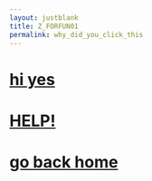 ```yaml
---
layout: justblank
title: Z_FORFUN01
permalink: why_did_you_click_this
---
```

<!---
Hex 1st then base64.

phrase: can you find the special document?
Hex: 63616E20796F752066696E6420746865207370656369616C20646F63756D656E743F
base64: NjM2MTZFMjA3OTZGNzUyMDY2Njk2RTY0MjA3NDY4NjUyMDczNzA2NTYzNjk2MTZDMjA2NDZGNjM3NTZENjU2RTc0M0Y=

phrase: I don't know what to do..
Hex: 4920646F6E2774206B6E6F77207768617420746F20646F2E2E
base64: NDkyMDY0NkY2RTI3NzQyMDZCNkU2Rjc3MjA3NzY4NjE3NDIwNzQ2RjIwNjQ2RjJFMkU=
--->

<h1><a href="{{ site.baseurl }}/NjM2MTZFMjA3OTZGNzUyMDY2Njk2RTY0MjA3NDY4NjUyMDczNzA2NTYzNjk2MTZDMjA2NDZGNjM3NTZENjU2RTc0M0Y=">hi yes</a></h1>

<h1><a href="{{ site.baseurl }}/NDkyMDY0NkY2RTI3NzQyMDZCNkU2Rjc3MjA3NzY4NjE3NDIwNzQ2RjIwNjQ2RjJFMkU=">HELP!</a></h1>

<h1><a href="{{ site.baseurl }}/">go back home</a></h1>
